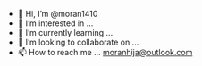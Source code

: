 - 👋 Hi, I’m @moran1410
- 👀 I’m interested in ...
- 🌱 I’m currently learning ... 
- 💞️ I’m looking to collaborate on ...
- 📫 How to reach me ... moranhija@outlook.com

<!---
moran1410/moran1410 is a ✨ special ✨ repository because its `README.md` (this file) appears on your GitHub profile.
You can click the Preview link to take a look at your changes.
--->
